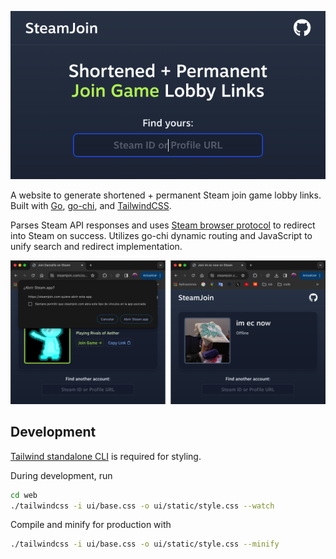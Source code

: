 [![SteamJoin homepage](readme-home.png)](https://steamjoin.com)

A website to generate shortened + permanent Steam join game lobby links. Built with [Go](https://go.dev/), [go-chi](https://go-chi.io/), and [TailwindCSS](https://tailwindcss.com/).

Parses Steam API responses and uses [Steam browser protocol](https://developer.valvesoftware.com/wiki/Steam_browser_protocol) to redirect into Steam on success. Utilizes go-chi dynamic routing and JavaScript to unify search and redirect implementation.

![SteamJoin successful & offline redirect](readme-examples.png)

## Development

[Tailwind standalone CLI](https://tailwindcss.com/blog/standalone-cli) is required for styling.

During development, run
```sh
cd web
./tailwindcss -i ui/base.css -o ui/static/style.css --watch
```

Compile and minify for production with
```sh
./tailwindcss -i ui/base.css -o ui/static/style.css --minify
```
